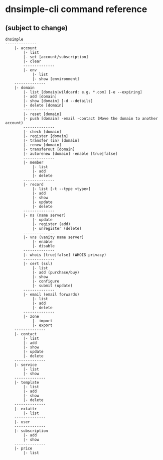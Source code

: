 # dnsimple-cli command reference
## (subject to change)

    dnsimple
    --------------
        |- account
            |- list
            |- set [account/subscription]
            |- clear
            --------------
            |- env
                |- list
                |- show [environment]
        --------------
    	|- domain
    		|- list [domain|wildcard: e.g. *.com] [-e --expiring]
    		|- add [domain]
    		|- show [domain] [-d --details]
    		|- delete [domain]
    		--------------
    		|- reset [domain]
    		|- push [domain] -email -contact (Move the domain to another account)
    		--------------
    		|- check [domain]
    		|- register [domain]
    		|- transfer (in) [domain]
    		|- renew [domain]
    		|- transferout [domain]
    		|- autorenew [domain] -enable [true|false]
    		--------------
    		|- member
    			|- list
    			|- add
    			|- delete
    		--------------
    		|- record
    			|- list [-t --type <type>]
    			|- add
    			|- show
    			|- update
    			|- delete
    		--------------
    		|- ns (name server)
    			|- update
    			|- register (add)
    			|- unregister (delete)
    		--------------
    		|- vns (vanity name server)
    			|- enable
    			|- disable
    		--------------
    		|- whois [true|false] (WHOIS privacy)
    		--------------
    		|- cert (ssl)
    			|- list
    			|- add (purchase/buy)
    			|- show
    			|- configure
    			|- submit (update)
    		--------------
    		|- email (email forwards)
    			|- list
    			|- add
    			|- delete
    		--------------
    		|- zone
    			|- import
    			|- export
    	--------------
    	|- contact
    		|- list
    		|- add
    		|- show
    		|- update
    		|- delete
    	--------------
    	|- service
    		|- list
    		|- show
    	--------------
    	|- template
    		|- list
    		|- add
    		|- show
    		|- delete
    	--------------
    	|- extattr
    		|- list
    	--------------
    	|- user
    	--------------
    	|- subscription
    		|- add
    		|- show
    	--------------
    	|- price
    		|- list

